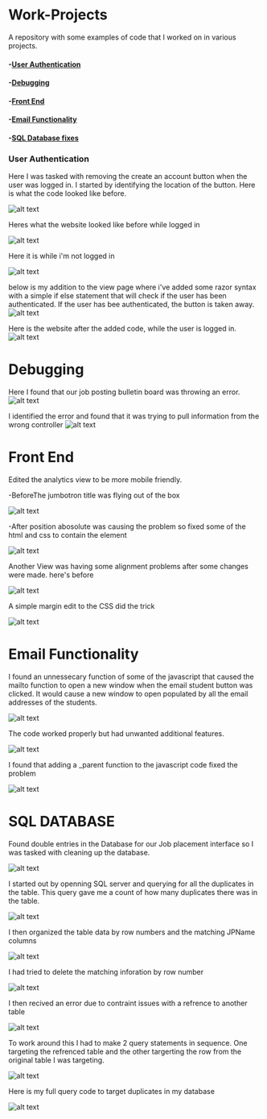 # Work-Projects
A repository with some examples of code that I worked on in various projects.

#### -[User Authentication](#User-Authentication)

#### -[Debugging](#2)

#### -[Front End](#3)

#### -[Email Functionality](#4)

#### -[SQL Database fixes](#5)



### **User Authentication**

Here I was tasked with removing the create an account button when the user was logged in. I started by identifying the location of the button. Here is what the code looked like before. 

![alt text](https://github.com/Tmc802/Work-Projects/blob/master/Project%20screen%20shots/Hide%20Create%20Button%20On%20Loggin/HideButtonCodeBefore.jpg)

Heres what the website looked like before while logged in

![alt text](https://github.com/Tmc802/Work-Projects/blob/master/Project%20screen%20shots/Hide%20Create%20Button%20On%20Loggin/HideButtonWebsiteBefore.jpg)

Here it is while i'm not logged in

![alt text](https://github.com/Tmc802/Work-Projects/blob/master/Project%20screen%20shots/Hide%20Create%20Button%20On%20Loggin/HideButtonWebsiteBeforeNotLoggedIn.jpg)

below is my addition to the view page where i've added some razor syntax with a simple if else statement that will check if the user has been authenticated. If the user has bee authenticated, the button is taken away.
![alt text](https://github.com/Tmc802/Work-Projects/blob/master/Project%20screen%20shots/Hide%20Create%20Button%20On%20Loggin/HideButtonCodeAfter.jpg)

Here is the website after the added code, while the user is logged in.
![alt text](https://github.com/Tmc802/Work-Projects/blob/master/Project%20screen%20shots/Hide%20Create%20Button%20On%20Loggin/HideButtonWebsiteAfterLoggedIn.jpg)




# **Debugging**


Here I found that our job posting bulletin board was throwing an error.
![alt text](https://github.com/Tmc802/Work-Projects/blob/master/Project%20screen%20shots/Debugging%20JPBulletin%20Controller/JPBulletinsDebug.jpg)

I identified the error and found that it was trying to pull information from the wrong controller
![alt text](https://github.com/Tmc802/Work-Projects/blob/master/Project%20screen%20shots/Debugging%20JPBulletin%20Controller/JPBulletinDebugFix.jpg)


# **Front End**

Edited the analytics view to be more mobile friendly.


-BeforeThe jumbotron title was flying out of the box


![alt text](https://github.com/Tmc802/Work-Projects/blob/master/Project%20screen%20shots/making%20the%20Job%20Interface%20index%20page%20responsive%20and%20mobile%20friendly/AnalyticsViewBug.jpg)

-After
position abosolute was causing the problem so fixed some of the html and css to contain the element

![alt text](https://github.com/Tmc802/Work-Projects/blob/master/Project%20screen%20shots/making%20the%20Job%20Interface%20index%20page%20responsive%20and%20mobile%20friendly/JobInterface1.jpg)


Another View was having some alignment problems after some changes were made.
here's before


![alt text](https://github.com/Tmc802/Work-Projects/blob/master/Project%20screen%20shots/Alignment%20and%20Style%20Changes/JPnotificationsViewPic.jpg)

A simple margin edit to the CSS did the trick


![alt text](https://github.com/Tmc802/Work-Projects/blob/master/Project%20screen%20shots/Alignment%20and%20Style%20Changes/JPnotificationsFixedCodePic.jpg)

# **Email Functionality**

I found an unnessecary function of some of the javascript that caused the mailto function to open a new window when the email student button was clicked. It would cause a new window to open populated by all the email addresses of the students.


![alt text](https://github.com/Tmc802/Work-Projects/blob/master/Project%20screen%20shots/Email%20Functionality/emailFunctionalityWebsiteBefore.jpg)

The code worked properly but had unwanted additional features.

![alt text](https://github.com/Tmc802/Work-Projects/blob/master/Project%20screen%20shots/Email%20Functionality/emailFunctionalityCodeBefore.jpg)

I found that adding a _parent function to the javascript code fixed the problem

![alt text](https://github.com/Tmc802/Work-Projects/blob/master/Project%20screen%20shots/Email%20Functionality/emailFunctionalityCodeAfter.jpg)






# **SQL DATABASE**

Found double entries in the Database for our Job placement interface so I was tasked with cleaning up the database.

![alt text](https://github.com/Tmc802/Work-Projects/blob/master/Project%20screen%20shots/Database%20Management/JPStudentsTablePic.jpg)

I started out by openning SQL server and querying for all the duplicates in the table. This query gave me a count of how many duplicates there was in the table.


![alt text](https://github.com/Tmc802/Work-Projects/blob/master/Project%20screen%20shots/Database%20Management/DatabaseDuplicateQueryPic.jpg)

I then organized the table data by row numbers and the matching JPName columns

![alt text](https://github.com/Tmc802/Work-Projects/blob/master/Project%20screen%20shots/Database%20Management/DatabaseQueryCode.jpg)

I had tried to delete the matching inforation by row number

![alt text](https://github.com/Tmc802/Work-Projects/blob/master/Project%20screen%20shots/Database%20Management/DatabaseQueryAttemptCode.jpg
)

I then recived an error due to contraint issues with a refrence to another table 

![alt text](https://github.com/Tmc802/Work-Projects/blob/master/Project%20screen%20shots/Database%20Management/DatabaseContraintError.jpg)

To work around this I had to make 2 query statements in sequence. One targeting the refrenced table and the other targerting the row from the original table I was targeting. 

![alt text](https://github.com/Tmc802/Work-Projects/blob/master/Project%20screen%20shots/Database%20Management/DatabaseContraintWorkaround.jpg)

Here is my full query code to target duplicates in my database

![alt text](https://github.com/Tmc802/Work-Projects/blob/master/Project%20screen%20shots/Database%20Management/DatabaseManagementQuery.jpg)



